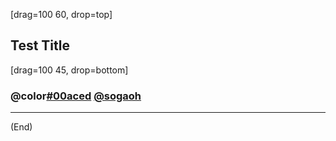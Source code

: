 [drag=100 60, drop=top]
## Test Title

[drag=100 45, drop=bottom]
### @color[#00aced](@fa[twitter-square]) [@sogaoh](http://twitter.com/sogaoh)


---

(End)  
